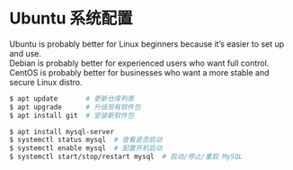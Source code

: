 # Ubuntu 系统配置

Ubuntu is probably better for Linux beginners because it’s easier to set up and use.  
Debian is probably better for experienced users who want full control.  
CentOS is probably better for businesses who want a more stable and secure Linux distro.


```bash
$ apt update       # 更新仓库列表
$ apt upgrade      # 升级现有软件包
$ apt install git  # 安装新软件包
```

```bash
$ apt install mysql-server
$ systemctl status mysql  # 查看是否启动
$ systemctl enable mysql  # 配置开机启动
$ systemctl start/stop/restart mysql  # 启动/停止/重启 MySQL
```


